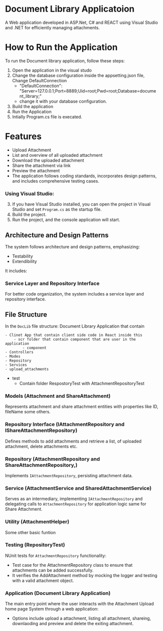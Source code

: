 ﻿# Document Library Applicatoion

A Web application developed in ASP.Net, C# and REACT using Visual Studio and .NET for efficiently managing attachments.

# How to Run the Application

To run the Document library application, follow these steps:

1. Open the application in the visual studo
2. Change the database configuration inside the appsetting.json file, Change DefaultConnection
    - "DefaultConnection": "Server=127.0.0.1;Port=8889;Uid=root;Pwd=root;Database=document_library;"
    - change it with your database configuration.
3. Build the application
4. Run the Application
5. Intially Program.cs file is execated.

# Features

- Upload Attachment
- List and overview of all uploaded attachment
- Download the uploaded attachment
- Share the attachment via link
- Preview the attachment
- The application follows coding standards, incorporates design patterns, and includes comprehensive testing cases.


### Using Visual Studio:

3. If you have Visual Studio installed, you can open the project in Visual Studio and set `Program.cs` as the startup file.
4. Build the project.
5. Run the project, and the console application will start.


## Architecture and Design Patterns

The system follows architecture and design patterns, emphasizing:
- Testability
- Extendibility

It includes:

### Service Layer and Repository Interface

For better code organization, the system includes a service layer and repository interface.

## File Structure

In the `DocLib` file structure: Document Library Application that contain

    - Clinet App that contain client side code in React inside this
        - scr folder that contain component that are user in the application
            - component
    - Controllers
    - Modes
    - Repository
    - Services
    - upload_attachments
- test
    - Contain folder RespostoryTest with AttachmentRepositoryTest


### Models (Attachment and  ShareAttachment)

Represents attachment and share attachment entities with properties like ID, fileName some others.

### Repository Interface (IAttachmentRepository and IShareAttachmentRepository)

Defines methods to add attachments and retrieve a list, of uploaded attachment, delete attachments etc.

### Repository (AttachmentRepository and ShareAttachmentRepository,)

Implements `IAttachmentRepository`, persisting attachment data.

### Service (AttachmentService and SharedAttachmentService)

Serves as an intermediary, implementing `IAttachmentRepository` and delegating calls to `AttachmentRepository` for application logic same for Share Attachment.

### Utility (AttachmentHelper)

Some other basic funtion

### Testing (RepositoryTest)

NUnit tests for `AttachmentRepository` functionality:

- Test case for the AttachmentRepository class to ensure that attachments can be added successfully.
- It verifies the AddAttachment method by mocking the logger and testing with a valid attachment object.

### Application (Document Library Application)

The main entry point where the user interacts with the Attachment Upload home page System through a web application:

- Options include upload a attachment, listing all attachment, shareing, downlaoding and preview and delete the exiting attachment.


